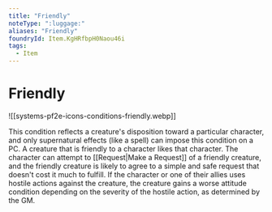 ```yaml
---
title: "Friendly"
noteType: ":luggage:"
aliases: "Friendly"
foundryId: Item.KgHRfbpH0Naou46i
tags:
  - Item
---
```


# Friendly
![[systems-pf2e-icons-conditions-friendly.webp]]

This condition reflects a creature's disposition toward a particular character, and only supernatural effects (like a spell) can impose this condition on a PC. A creature that is friendly to a character likes that character. The character can attempt to [[Request|Make a Request]] of a friendly creature, and the friendly creature is likely to agree to a simple and safe request that doesn't cost it much to fulfill. If the character or one of their allies uses hostile actions against the creature, the creature gains a worse attitude condition depending on the severity of the hostile action, as determined by the GM.
